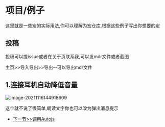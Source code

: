 # 项目/例子
这里就是一些宏的实际用法,你可以理解为宏仓库,根据这些例子写出你想要的宏
## 投稿
投稿可以提issue或者在关于页联系我,可以发mdr文件或者截图

主页>>导入导出>>导出--可以导出mdr文件

## 1.连接耳机自动降低音量

![image-20211116144918609](https://cdn.jsdelivr.net/gh/Goojoe/picgo/macrodroid/Headphones%20reduce%20volume.png)

这个就不说了很简单,朗读文字你也可以改为弹出消息提示


- [下一节>>调用Autojs](3-other/callautojs)

